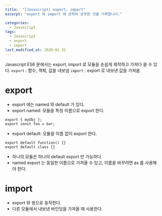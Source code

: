 ```yaml
---
title:  "[Javascript] export, import"
excerpt: "export 와 import 에 관하여 공부한 것을 기록합니다."

categories:
  - Javascript
tags:
  - Javascript
  - export
  - import
last_modified_at: 2020-01-31
---
```


Javascript ES6 문에서는 export, import 로 모듈을 손쉽게 제작하고 가져다 쓸 수 있다.
`export` : 함수, 객체, 값을 내보냄
`import` : export 로 내보낸 값을 가져옴

# export
* export 에는 named 와 default 가 있다.
* export named: 모듈을 특정 이름으로 export 한다.

```
export { myObj };
export const foo = bar;
```

* export default: 모듈을 이름 없이 export 한다.

```
export default function() {}
export default class {}
```

* 하나의 모듈은 하나의 default export 만 가능하다.
* named export 는 동일한 이름으로 가져올 수 있고, 이름을 바꾸려면 as 를 사용해야 한다.

# import
* export 와 쌍으로 동작한다.
* 다른 모듈에서 내보낸 바인딩을 가져올 때 사용한다.